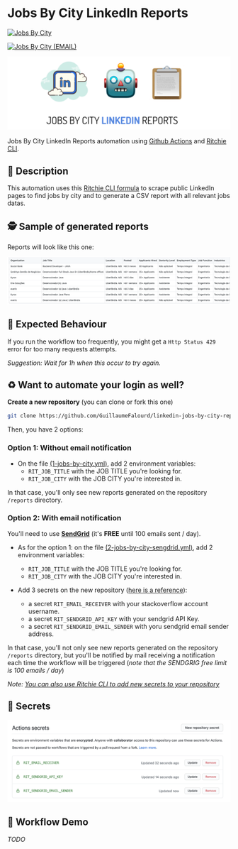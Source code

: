 # Jobs By City LinkedIn Reports

[![Jobs By City](https://github.com/GuillaumeFalourd/jobs-by-city-linkedin-reports/actions/workflows/1-jobs-by-city.yml/badge.svg)](https://github.com/GuillaumeFalourd/jobs-by-city-linkedin-reports/actions/workflows/1-jobs-by-city.yml)

[![Jobs By City (EMAIL)](https://github.com/GuillaumeFalourd/jobs-by-city-linkedin-reports/actions/workflows/2-jobs-by-city-sendgrid.yml/badge.svg)](https://github.com/GuillaumeFalourd/jobs-by-city-linkedin-reports/actions/workflows/2-jobs-by-city-sendgrid.yml)

![Sample](/docs/repo-title.png)

Jobs By City LinkedIn Reports automation using [Github Actions](https://github.com/features/actions) and [Ritchie CLI](https://ritchiecli.io).

## 📝 Description

This automation uses this [Ritchie CLI formula](https://github.com/GuillaumeFalourd/formulas-insights/tree/master/linkedin/search/jobs) to scrape public LinkedIn pages to find jobs by city and to generate a CSV report with all relevant jobs datas.

## 🕵️ Sample of generated reports

Reports will look like this one:

![Sample](/docs/report-sample.png)

## 🧐 Expected Behaviour

If you run the workflow too frequently, you might get a `Http Status 429` error for too many requests attempts.

*Suggestion: Wait for 1h when this occur to try again.*

## ♻️ Want to automate your login as well?

**Create a new repository** (you can clone or fork this one)

```bash
git clone https://github.com/GuillaumeFalourd/linkedin-jobs-by-city-reports-automation.git
```

Then, you have 2 options:

### Option 1: Without email notification

- On the file [(1-jobs-by-city.yml)]([todo](https://github.com/GuillaumeFalourd/jobs-by-city-linkedin-reports/blob/main/.github/workflows/1-jobs-by-city.yml)), add 2 environment variables:
  - `RIT_JOB_TITLE` with the JOB TITLE you're looking for.
  - `RIT_JOB_CITY` with the JOB CITY you're interested in.

In that case, you'll only see new reports generated on the repository `/reports` directory.

### Option 2: With email notification

You'll need to use **[SendGrid](https://sendgrid.com/)** (it's **FREE** until 100 emails sent / day).

- As for the option 1: on the file [(2-jobs-by-city-sengdrid.yml)]([todo](https://github.com/GuillaumeFalourd/jobs-by-city-linkedin-reports/blob/main/.github/workflows/2-jobs-by-city-sendgrid.yml)), add 2 environment variables:
  - `RIT_JOB_TITLE` with the JOB TITLE you're looking for.
  - `RIT_JOB_CITY` with the JOB CITY you're interested in.

- Add 3 secrets on the new repository ([here is a reference](https://docs.github.com/en/actions/reference/encrypted-secrets)):
  - a secret `RIT_EMAIL_RECEIVER`  with your stackoverflow account username.
  - a secret `RIT_SENDGRID_API_KEY` with your sendgrid API Key.
  - a secret `RIT_SENDGRID_EMAIL_SENDER` with yoru sendgrid email sender address.

In that case, you'll not only see new reports generated on the repository `/reports` directory, but you'll be notified by mail receiving a notification each time the workflow will be triggered (*note that the SENDGRIG free limit is 100 emails / day*)

*Note: [You can also use Ritchie CLI to add new secrets to your repository](https://github.com/GuillaumeFalourd/formulas-github/tree/master/github/add/secret)*

## 🔐 Secrets

![Sample](/docs/repo-secrets.png)

## 🔁 Workflow Demo

*TODO*
